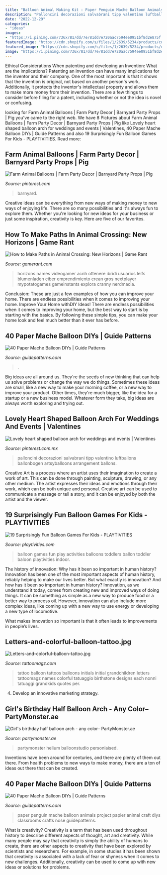 ```yaml
---
title: "Balloon Animal Making Kit : Paper Penguin Mache Balloon Animals Project Papier Animal Craft Diys Classrooms Crafts Nose Guidepatterns"
description: "Palloncini decorazioni salvabrani tipp valentino luftballons ballonbogen artsyballoons arrangement ballons"
date: "2022-12-29"
categories:
- "ideas"
images:
- "https://i.pinimg.com/736x/81/dd/7e/81dd7e720aac7594ee0951bf8d2e875f.jpg"
featuredImage: "https://cdn.shopify.com/s/files/1/2639/5234/products/custom_colors_garland_arch_with_confetti_balloons_1200x1200.jpg?v=1571610098"
featured_image: "https://cdn.shopify.com/s/files/1/2639/5234/products/custom_colors_garland_arch_with_confetti_balloons_1200x1200.jpg?v=1571610098"
image: "https://i.pinimg.com/736x/81/dd/7e/81dd7e720aac7594ee0951bf8d2e875f.jpg"
---
```



Ethical Considerations When patenting and developing an Invention: What are the implications?
Patenting an invention can have many implications for the inventor and their company. One of the most important is that it shows that the invention is original, not based on another person's work. Additionally, it protects the inventor's intellectual property and allows them to make more money from their invention. There are a few things to consider before filing for a patent, including whether or not the idea is novel or confusing.

	

		
looking for Farm Animal Balloons | Farm Party Decor | Barnyard Party Props | Pig you've came to the right web. We have 8 Pictures about Farm Animal Balloons | Farm Party Decor | Barnyard Party Props | Pig like Lovely heart shaped balloon arch for weddings and events | Valentines, 40 Paper Mache Balloon DIYs | Guide Patterns and also 19 Surprisingly Fun Balloon Games For Kids - PLAYTIVITIES. Read more:
		
    
## Farm Animal Balloons | Farm Party Decor | Barnyard Party Props | Pig

<img loading=lazy src="https://i.pinimg.com/736x/81/dd/7e/81dd7e720aac7594ee0951bf8d2e875f.jpg" onerror="this.onerror=null;this.src='https://tse1.mm.bing.net/th?id=OIP.OVjnDmyvcxw6BdHT1kWOyAHaFP&amp;pid=15.1';" alt="Farm Animal Balloons | Farm Party Decor | Barnyard Party Props | Pig">

_Source: pinterest.com_

>barnyard. 

	

Creative ideas can be everything from new ways of making money to new ways of enjoying life. There are so many possibilities and it's always fun to explore them. Whether you're looking for new ideas for your business or just some inspiration, creativity is key. Here are five of our favorites.

    
## How To Make Paths In Animal Crossing: New Horizons | Game Rant

<img loading=lazy src="https://static0.gamerantimages.com/wordpress/wp-content/uploads/2020/04/animal-crossing-new-horizons-paths.jpg" onerror="this.onerror=null;this.src='https://tse3.mm.bing.net/th?id=OIP.jdLC6tAWj8J55yThGp5R7gHaDt&amp;pid=15.1';" alt="How to Make Paths in Animal Crossing: New Horizons | Game Rant">

_Source: gamerant.com_

>horizons names videogamer acnh ottenere ibridi usuarios leifs blumenladen ciber emprendimiento crean gros nextplayer mypotatogames gameinstants explora cranny nerdmacia. 

	

Conclusion: These are just a few examples of how you can improve your home. There are endless possibilities when it comes to improving your home.
Improve Your Home withDIY Ideas!
There are endless possibilities when it comes to improving your home, but the best way to start is by starting with the basics. By following these simple tips, you can make your home look and feel much better than it ever has before.

    
## 40 Paper Mache Balloon DIYs | Guide Patterns

<img loading=lazy src="http://www.guidepatterns.com/wp-content/uploads/2016/05/Paper-Mache-Balloon-Piñata.jpg" onerror="this.onerror=null;this.src='https://tse4.mm.bing.net/th?id=OIP.AfLwAHcnylrl3xnOIdB34gHaLK&amp;pid=15.1';" alt="40 Paper Mache Balloon DIYs | Guide Patterns">

_Source: guidepatterns.com_

>. 

	

Big ideas are all around us. They're the seeds of new thinking that can help us solve problems or change the way we do things. Sometimes these ideas are small, like a new way to make your morning coffee, or a new way to improve your product. Other times, they're much bigger, like the idea for a startup or a new business model. Whatever form they take, big ideas are always worth exploring and trying out.

    
## Lovely Heart Shaped Balloon Arch For Weddings And Events | Valentines

<img loading=lazy src="https://i.pinimg.com/736x/5d/a0/19/5da01904dbbaa995e49f0b50b744e628.jpg" onerror="this.onerror=null;this.src='https://tse4.mm.bing.net/th?id=OIP.5xNEWibwUZRZZc45A81mFgHaJ3&amp;pid=15.1';" alt="Lovely heart shaped balloon arch for weddings and events | Valentines">

_Source: pinterest.com.mx_

>palloncini decorazioni salvabrani tipp valentino luftballons ballonbogen artsyballoons arrangement ballons. 

	

Creative Art is a process where an artist uses their imagination to create a work of art. This can be done through painting, sculpture, drawing, or any other medium. The artist expresses their ideas and emotions through their work, which can be both unique and personal. Creative art can be used to communicate a message or tell a story, and it can be enjoyed by both the artist and the viewer.

    
## 19 Surprisingly Fun Balloon Games For Kids - PLAYTIVITIES

<img loading=lazy src="https://playtivities.com/wp-content/uploads/2015/12/BALLOON-PLAY-IDEAS-.jpg" onerror="this.onerror=null;this.src='https://tse4.mm.bing.net/th?id=OIP.W4a9sAL9I9EmVmriL1-V3QHaLH&amp;pid=15.1';" alt="19 Surprisingly Fun Balloon Games For Kids - PLAYTIVITIES">

_Source: playtivities.com_

>balloon games fun play activities balloons toddlers ballon toddler baloon playtivities indoor. 

	

The history of innovation: Why has it been so important in human history?
Innovation has been one of the most important aspects of human history, reliably helping to make our lives better. But what exactly is innovation? And how has it been so important in human history?
Innovation, as we understand it today, comes from creating new and improved ways of doing things. It can be something as simple as a new way to produce food or a better way to process oil. However, innovation can also include more complex ideas, like coming up with a new way to use energy or developing a new type of locomotive.

What makes innovation so important is that it often leads to improvements in people’s lives.

    
## Letters-and-colorful-balloon-tattoo.jpg

<img loading=lazy src="http://tattoomagz.com/wp-content/uploads/2014/08/Letters-and-colorful-balloon-tattoo.jpg" onerror="this.onerror=null;this.src='https://tse2.mm.bing.net/th?id=OIP.22dCN3tGChb9VX2-1tDVBwHaJ3&amp;pid=15.1';" alt="Letters-and-colorful-balloon-tattoo.jpg">

_Source: tattoomagz.com_

>tattoo balloon tattoos balloons initials initial grandchildren letters tattoomagz names colorful tatuaggio birthstone designs each nonni tatuaggi grandkids quotes per. 

	

4. Develop an innovative marketing strategy.

    
## Girl&#039;s Birthday Half Balloon Arch - Any Color– PartyMonster.ae

<img loading=lazy src="https://cdn.shopify.com/s/files/1/2639/5234/products/custom_colors_garland_arch_with_confetti_balloons_1200x1200.jpg?v=1571610098" onerror="this.onerror=null;this.src='https://tse4.mm.bing.net/th?id=OIP.MBT_e1iHrM5F1LbGmK0GzQHaJ4&amp;pid=15.1';" alt="Girl&#039;s birthday half balloon arch - any color– PartyMonster.ae">

_Source: partymonster.ae_

>partymonster helium balloonstudio personlaised. 

	

Inventions have been around for centuries, and there are plenty of them out there. From health problems to new ways to make money, there are a ton of ideas out there that can be created.

    
## 40 Paper Mache Balloon DIYs | Guide Patterns

<img loading=lazy src="http://www.guidepatterns.com/wp-content/uploads/2016/05/Paper-Balloon-Animals.jpg" onerror="this.onerror=null;this.src='https://tse3.mm.bing.net/th?id=OIP.1AGijdw2V5VytV3zGcHUcAHaJ4&amp;pid=15.1';" alt="40 Paper Mache Balloon DIYs | Guide Patterns">

_Source: guidepatterns.com_

>paper penguin mache balloon animals project papier animal craft diys classrooms crafts nose guidepatterns. 

	

What is creativity?
Creativity is a term that has been used throughout history to describe different aspects of thought, art and creativity. While many people may say that creativity is simply the ability of humans to create, there are other aspects to creativity that have been explored by scientists and researchers. For example, in some studies it has been shown that creativity is associated with a lack of fear or shyness when it comes to new challenges. Additionally, creativity can be used to come up with new ideas or solutions for problems.

